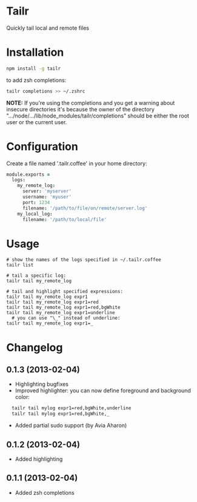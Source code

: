 Tailr
=====

Quickly tail local and remote files

Installation
=============

```bash
npm install -g tailr
```

to add zsh completions:

```bash
tailr completions >> ~/.zshrc
```

**NOTE:** If you're using the completions and you get a warning about insecure directories
it's because the owner of the directory ".../node/.../lib/node_modules/tailr/completions"
should be either the root user or the current user.

Configuration
==============

Create a file named '.tailr.coffee' in your home directory:

```coffee
module.exports =
  logs:
    my_remote_log:
      server: 'myserver'
      username: 'myuser'
      port: 1234
      filename: '/path/to/file/on/remote/server.log'
    my_local_log:
      filename: '/path/to/local/file'
```

Usage
======
```
# show the names of the logs specified in ~/.tailr.coffee
tailr list

# tail a specific log:
tailr tail my_remote_log

# tail and highlight specified expressions:
tailr tail my_remote_log expr1
tailr tail my_remote_log expr1=red
tailr tail my_remote_log expr1=red,bgWhite
tailr tail my_remote_log expr1=underline
  # you can use "\_" instead of underline:
tailr tail my_remote_log expr1=_

```

Changelog
=========

0.1.3 (2013-02-04)
-------------------

* Highlighting bugfixes
* Improved highlighter: you can now define foreground and background color:

```bash
  tailr tail mylog expr1=red,bgWhite,underline
  tailr tail mylog expr1=red,bgWhite,_
```

* Added partial sudo support (by Avia Aharon)

0.1.2 (2013-02-04)
-------------------

* Added highlighting

0.1.1 (2013-02-04)
-------------------

* Added zsh completions

